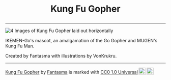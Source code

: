 # <p align="center">  Kung Fu Gopher </p> 
---

  ![4 Images of Kung Fu Gopher laid out horizontally](https://i.ibb.co/wS001rJ/Screenshot-2022-12-13-at-22-22-41-1.png)

IKEMEN-Go's mascot, an amalgamation of the Go Gopher and MUGEN's Kung Fu Man. 

Created by Fantasma with illustrations by VonKrukru.

---
 <p xmlns:cc="http://creativecommons.org/ns#" xmlns:dct="http://purl.org/dc/terms/"><a property="dct:title" rel="cc:attributionURL" href="https://i.ibb.co/wS001rJ/Screenshot-2022-12-13-at-22-22-41-1.png">Kung Fu Gopher</a> by <a rel="cc:attributionURL dct:creator" property="cc:attributionName" href="https://github.com/assemblaj">Fantasma</a> is marked with <a href="http://creativecommons.org/publicdomain/zero/1.0?ref=chooser-v1" target="_blank" rel="license noopener noreferrer" style="display:inline-block;">CC0 1.0 Universal<img style="height:22px!important;margin-left:3px;vertical-align:text-bottom;" src="https://mirrors.creativecommons.org/presskit/icons/cc.svg?ref=chooser-v1"><img style="height:22px!important;margin-left:3px;vertical-align:text-bottom;" src="https://mirrors.creativecommons.org/presskit/icons/zero.svg?ref=chooser-v1"></a></p> 
